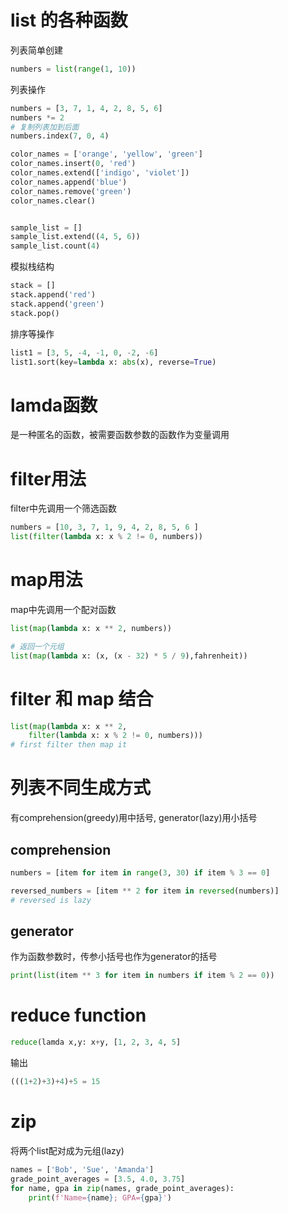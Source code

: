 # list 的各种函数

列表简单创建
```py
numbers = list(range(1, 10))
```

列表操作
```py
numbers = [3, 7, 1, 4, 2, 8, 5, 6]
numbers *= 2
# 复制列表加到后面
numbers.index(7, 0, 4)

color_names = ['orange', 'yellow', 'green']
color_names.insert(0, 'red')
color_names.extend(['indigo', 'violet'])
color_names.append('blue')
color_names.remove('green')
color_names.clear()


sample_list = []
sample_list.extend((4, 5, 6))
sample_list.count(4)
```
模拟栈结构
```py
stack = []
stack.append('red')
stack.append('green')
stack.pop()
```
排序等操作
```py
list1 = [3, 5, -4, -1, 0, -2, -6]
list1.sort(key=lambda x: abs(x), reverse=True)
```

# lamda函数

是一种匿名的函数，被需要函数参数的函数作为变量调用

# filter用法

filter中先调用一个筛选函数
```py
numbers = [10, 3, 7, 1, 9, 4, 2, 8, 5, 6 ]
list(filter(lambda x: x % 2 != 0, numbers))
```

# map用法

map中先调用一个配对函数
```py
list(map(lambda x: x ** 2, numbers))

# 返回一个元组
list(map(lambda x: (x, (x - 32) * 5 / 9),fahrenheit))
```

# filter 和 map 结合
```py
list(map(lambda x: x ** 2,
    filter(lambda x: x % 2 != 0, numbers)))
# first filter then map it
```

# 列表不同生成方式

有comprehension(greedy)用中括号, generator(lazy)用小括号

## comprehension
```py
numbers = [item for item in range(3, 30) if item % 3 == 0]

reversed_numbers = [item ** 2 for item in reversed(numbers)]
# reversed is lazy
```

## generator

作为函数参数时，传参小括号也作为generator的括号
```py
print(list(item ** 3 for item in numbers if item % 2 == 0))
```

# reduce function

```py
reduce(lamda x,y: x+y, [1, 2, 3, 4, 5]
```

输出
```py
(((1+2)+3)+4)+5 = 15
```

# zip 

将两个list配对成为元组(lazy)
```py
names = ['Bob', 'Sue', 'Amanda']
grade_point_averages = [3.5, 4.0, 3.75] 
for name, gpa in zip(names, grade_point_averages):
    print(f'Name={name}; GPA={gpa}')
```

















